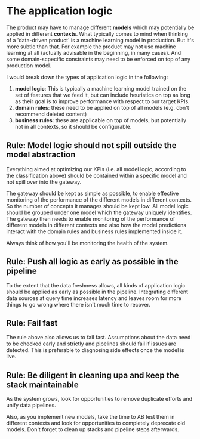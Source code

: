 # The application logic

The product may have to manage different **models** which may potentially be applied in different **contexts**. What typically comes to mind when thinking of a 'data-driven product' is a machine learning model in production. But it's more subtle than that. For example the product may not use machine learning at all (actually advisable in the beginning, in many cases). And some domain-scpecific constraints may need to be enforced on top of any production model. 

I would break down the types of application logic in the following:
1. **model logic**: This is typically a machine learning model trained on the set of features that we feed it, but can include heuristics on top as long as their goal is to improve performance with respect to our target KPIs.
2. **domain rules**: these need to be applied on top of all models (e.g. don't recommend deleted content)
3. **business rules**: these are applicable on top of models, but potentially not in all contexts, so it should be configurable.

## Rule: Model logic should not spill outside the model abstraction
Everything aimed at optimizing our KPIs (i.e. all model logic, according to the classification above) should be contained within a specific model and not spill over into the gateway.

The gateway should be kept as simple as possible, to enable effective monitoring of the performance of the different models in different contexts. So the number of concepts it manages should be kept low. All model logic should be grouped under one model which the gateway uniquely identifies. The gateway then needs to enable monitoring of the performance of different models in different contexts and also how the model predictions interact with the domain rules and business rules implemented inside it. 

Always think of how you'll be monitoring the health of the system.

## Rule: Push all logic as early as possible in the pipeline
To the extent that the data freshness allows, all kinds of application logic should be applied as early as possible in the pipeline. Integrating different data sources at query time increases latency and leaves room for more things to go wrong where there isn't much time to recover.

## Rule: Fail fast
The rule above also allows us to fail fast. Assumptions about the data need to be checked early and strictly and pipelines should fail if issues are detected. This is preferable to diagnosing side effects once the model is live.

## Rule: Be diligent in cleaning upa and keep the stack maintainable
As the system grows, look for opportunities to remove duplicate efforts and unify data pipelines.

Also, as you implement new models, take the time to AB test them in different contexts and look for opportunities to completely deprecate old models. Don't forget to clean up stacks and pipeline steps afterwards.
